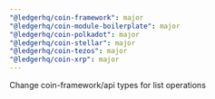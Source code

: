 ```yaml
---
"@ledgerhq/coin-framework": major
"@ledgerhq/coin-module-boilerplate": major
"@ledgerhq/coin-polkadot": major
"@ledgerhq/coin-stellar": major
"@ledgerhq/coin-tezos": major
"@ledgerhq/coin-xrp": major
---
```


Change coin-framework/api types for list operations
